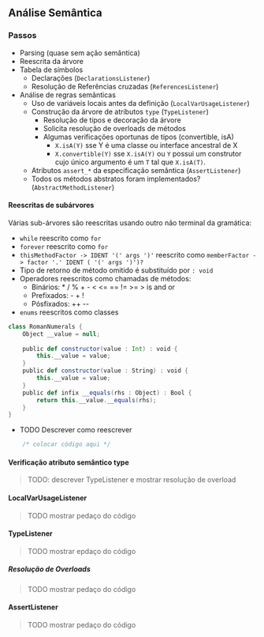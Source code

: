 ﻿## Análise Semântica

### Passos
- Parsing (quase sem ação semântica)
- Reescrita da árvore
- Tabela de símbolos
  - Declarações (`DeclarationsListener`)
  - Resolução de Referências cruzadas (`ReferencesListener`)
- Análise de regras semânticas
  - Uso de variáveis locais antes da definição (`LocalVarUsageListener`)
  - Construção da árvore de atributos `type` (`TypeListener`)
    - Resolução de tipos e decoração da árvore
    - Solicita resolução de overloads de métodos
    - Algumas verificações oportunas de tipos (convertible, isA)
      - `X.isA(Y)` sse Y é uma classe ou interface ancestral de X
      - `X.convertible(Y)` sse `X.isA(Y)` ou `Y` possui um construtor cujo único 
         argumento é um `T` tal que `X.isA(T)`.
  - Atributos `assert_*` da especificação semântica (`AssertListener`)
  - Todos os métodos abstratos foram implementados? (`AbstractMethodListener`)
  

#### Reescritas de subárvores

Várias sub-árvores são reescritas usando outro não terminal da gramática:
- `while` reescrito como `for`
- `forever` reescrito como `for`
- `thisMethodFactor -> IDENT '(' args ')'` reescrito como `memberFactor -> factor '.' IDENT ( '(' args ')')?`
- Tipo de retorno de método omitido é substituído por `: void`
- Operadores reescritos como chamadas de métodos:
  - Binários: * / % + - < <= == != >= > is and or
  - Prefixados: - + !
  - Pósfixados: ++ --
- `enums` reescritos como classes
```scala
class RomanNumerals {
    Object __value = null;
    
    public def constructor(value : Int) : void {
        this.__value = value;
    }
    public def constructor(value : String) : void {
        this.__value = value;
    }
    public def infix __equals(rhs : Object) : Bool {
        return this.__value.__equals(rhs);
    }
}
```
- TODO Descrever como reescrever
```java 
    /* colocar código aqui */
```

#### Verificação atributo semântico type
> TODO: descrever TypeListener e mostrar resolução de overload

#### LocalVarUsageListener
> TODO mostrar pedaço do código

#### TypeListener
> TODO mostrar epdaço do código

##### Resolução de Overloads
> TODO mostrar pedaço do código

#### AssertListener
> TODO mostrar pedaço do código
